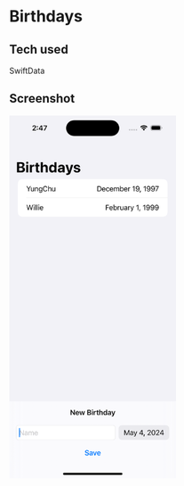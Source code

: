 # Birthdays
## Tech used
SwiftData
## Screenshot
<img src="./Screenshot.png" alt="screenshot" width="300"/>


